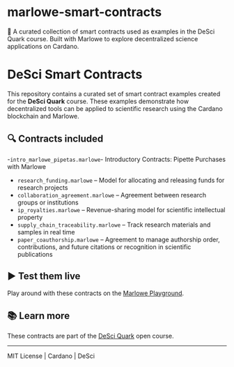 # marlowe-smart-contracts
📜 A curated collection of smart contracts used as examples in the DeSci Quark course. Built with Marlowe to explore decentralized science applications on Cardano.

# DeSci Smart Contracts

This repository contains a curated set of smart contract examples created for the **DeSci Quark** course. These examples demonstrate how decentralized tools can be applied to scientific research using the Cardano blockchain and Marlowe.

## 🔍 Contracts included

-`intro_marlowe_pipetas.marlowe`- Introductory Contracts: Pipette Purchases with Marlowe
- `research_funding.marlowe` – Model for allocating and releasing funds for research projects  
- `collaboration_agreement.marlowe` – Agreement between research groups or institutions  
- `ip_royalties.marlowe` – Revenue-sharing model for scientific intellectual property  
- `supply_chain_traceability.marlowe` – Track research materials and samples in real time  
- `paper_coauthorship.marlowe` – Agreement to manage authorship order, contributions, and future citations or recognition in scientific publications

## ▶️ Test them live

Play around with these contracts on the [Marlowe Playground](https://marlowe.iohk.io/).

## 📚 Learn more

These contracts are part of the [DeSci Quark](https://www.desciquark.com/en) open course.

---

MIT License | Cardano | DeSci
